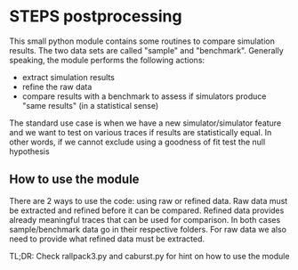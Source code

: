 # STEPS postprocessing

This small python module contains some routines to compare simulation results. The two data sets are called "sample" 
and "benchmark". Generally speaking, the module performs the following actions:

- extract simulation results
- refine the raw data
- compare results with a benchmark to assess if simulators produce "same results" (in a statistical sense)

The standard use case is when we have a new simulator/simulator feature and we want to test on various traces if 
results are statistically equal. In other words, if we cannot exclude using a goodness of fit test the null hypothesis

## How to use the module

There are 2 ways to use the code: using raw or refined data. Raw data must be extracted and refined before it can be 
compared. Refined data provides already meaningful traces that can be used for comparison. In both cases 
sample/benchmark data go in their respective folders. For raw data we also need to provide what refined data must be 
extracted. 

TL;DR: Check rallpack3.py and caburst.py for hint on how to use the module



  

